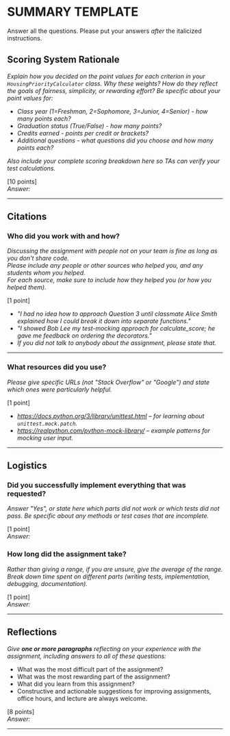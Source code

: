# SUMMARY TEMPLATE
Answer all the questions. Please put your answers *after* the italicized instructions.

## Scoring System Rationale  
*Explain how you decided on the point values for each criterion in your `HousingPriorityCalculator` class. Why these weights? How do they reflect the goals of fairness, simplicity, or rewarding effort? Be specific about your point values for:*
- *Class year (1=Freshman, 2=Sophomore, 3=Junior, 4=Senior) - how many points each?*
- *Graduation status (True/False) - how many points?*  
- *Credits earned - points per credit or brackets?*
- *Additional questions - what questions did you choose and how many points each?*

*Also include your complete scoring breakdown here so TAs can verify your test calculations.*

[10 points]  
*Answer:*

---

## Citations 

### Who did you work with and how?   
*Discussing the assignment with people not on your team is fine as long as you don't share code.*   
*Please include any people or other sources who helped you, and any students whom you helped.*   
*For each source, make sure to include how they helped you (or how you helped them).*    

[1 point] 
* *"I had no idea how to approach Question 3 until classmate Alice Smith explained how I could break it down into separate functions."*   
* *"I showed Bob Lee my test-mocking approach for calculate_score; he gave me feedback on ordering the decorators."*   
* *If you did not talk to anybody about the assignment, please state that.*  

---  

### What resources did you use?   
*Please give specific URLs (not "Stack Overflow" or "Google") and state which ones were particularly helpful.*    

[1 point] 
* *https://docs.python.org/3/library/unittest.html – for learning about `unittest.mock.patch`.*   
* *https://realpython.com/python-mock-library/ – example patterns for mocking user input.*  

---  

## Logistics 

### Did you successfully implement everything that was requested?   
*Answer "Yes", or state here which parts did not work or which tests did not pass. Be specific about any methods or test cases that are incomplete.*    

[1 point]   
*Answer:*  

### How long did the assignment take?   
*Rather than giving a range, if you are unsure, give the average of the range. Break down time spent on different parts (writing tests, implementation, debugging, documentation).*    

[1 point]   
*Answer:*  

---  

## Reflections   
*Give **one or more paragraphs** reflecting on your experience with the assignment, including answers to all of these questions:*   
* What was the most difficult part of the assignment?   
* What was the most rewarding part of the assignment?   
* What did you learn from this assignment?
* Constructive and actionable suggestions for improving assignments, office hours, and lecture are always welcome.    

[8 points]   
*Answer:*  

---
